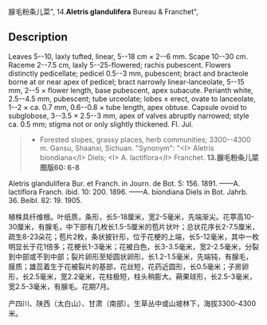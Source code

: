 腺毛粉条儿菜",
14.**Aletris glandulifera** Bureau & Franchet",

## Description
Leaves 5--10, laxly tufted, linear, 5--18 cm × 2--6 mm. Scape 10--30 cm. Raceme 2--7.5 cm, laxly 5--25-flowered; rachis pubescent. Flowers distinctly pedicellate; pedicel 0.5--3 mm, pubescent; bract and bracteole borne at or near apex of pedicel; bract narrowly linear-lanceolate, 5--15 mm, 2--5 × flower length, base pubescent, apex subacute. Perianth white, 2.5--4.5 mm, pubescent; tube urceolate; lobes ± erect, ovate to lanceolate, 1--2 × ca. 0.7 mm, 0.6--0.8 × tube length, apex obtuse. Capsule ovoid to subglobose, 3--3.5 × 2.5--3 mm, apex of valves abruptly narrowed; style ca. 0.5 mm; stigma not or only slightly thickened. Fl. Jul.

> * Forested slopes, grassy places, herb communities; 3300--4300 m. Gansu, Shaanxi, Sichuan.
  "Synonym": "&lt;I&gt; Aletris biondiana&lt;/I&gt; Diels; &lt;I&gt; A. lactiflora&lt;/I&gt; Franchet.
**13.腺毛粉条儿菜　图版60: 6-8**

Aletris glandulifera Bur. et Franch. in Journ. de Bot. 5: 156. 1891. ——A. lactiflora Franch. ibid. 10: 200. 1896. ——A. biondiana Diels in Bot. Jahrb. 36. Beibl. 82: 19. 1905.

植株具纤维根。叶纸质，条形，长5-18厘米，宽2-5毫米，先端渐尖。花葶高10-30厘米，有腺毛，中下部有几枚长1.5-5厘米的苞片状叶；总状花序长2-7.5厘米，疏生8-23朵花；苞片2枚，条状披针形，位于花梗的上端，长5-12毫米，其中一枚明显长于花1倍多；花梗长1-3毫米；花被白色，长3-3.5毫米，宽2-2.5毫米，分裂到中部或不到中部；裂片卵形至矩圆状卵形，长1.2-1.5毫米，先端钝，有腺毛，膜质；雄蕊着生于花被裂片的基部，花丝短，花药近圆形，长0.5毫米；子房卵形，长2.5毫米，宽2.2毫米，花柱极短，柱头稍膨大。蒴果球形，长2.5-3毫米，宽2.5-3毫米，有腺毛。花期7月。

产四川、陕西（太白山）、甘肃（南部）。生草丛中或山坡林下，海拔3300-4300米。
